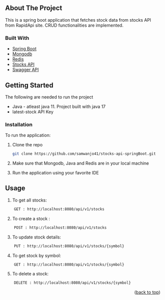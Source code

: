 <div id="top"></div>

<!-- ABOUT THE PROJECT -->
## About The Project
This is a spring boot application that fetches stock data from stocks API from RapidApi site. CRUD functionalities
are implemented.

### Built With
* [Spring Boot](https://spring.io/projects/spring-boot)
* [Mongodb](https://www.mongodb.com/)
* [Redis](https://redis.io/)
* [Stocks API](https://rapidapi.com/suneetk92/api/latest-stock-price/)
* [Swagger API](https://swagger.io)

## Getting Started

The following are needed to run the project
* Java - atleast java 11. Project built with java 17
* latest-stock API Key

### Installation

To run the application:
1. Clone the repo
   ```sh
   git clone https://github.com/samwanjo41/stocks-api-springBoot.git
   ```
2. Make sure that Mongodb, Java and Redis are in your local machine

3. Run the application using your favorite IDE

## Usage

1. To get all stocks:
``` sh
    GET : http://localhost:8080/api/v1/stocks
```
2. To create a stock :
``` sh
    POST : http://localhost:8080/api/v1/stocks
```
3. To update stock details:
``` sh
    PUT : http://localhost:8080/api/v1/stocks/{symbol}
```
4. To get stock by symbol:
``` sh
    GET : http://localhost:8080/api/v1/stocks/{symbol}
```
5. To delete a stock:
``` sh
    DELETE : http://localhost:8080/api/v1/stocks/{symbol}
```
<p align="right">(<a href="#top">back to top</a>)</p>